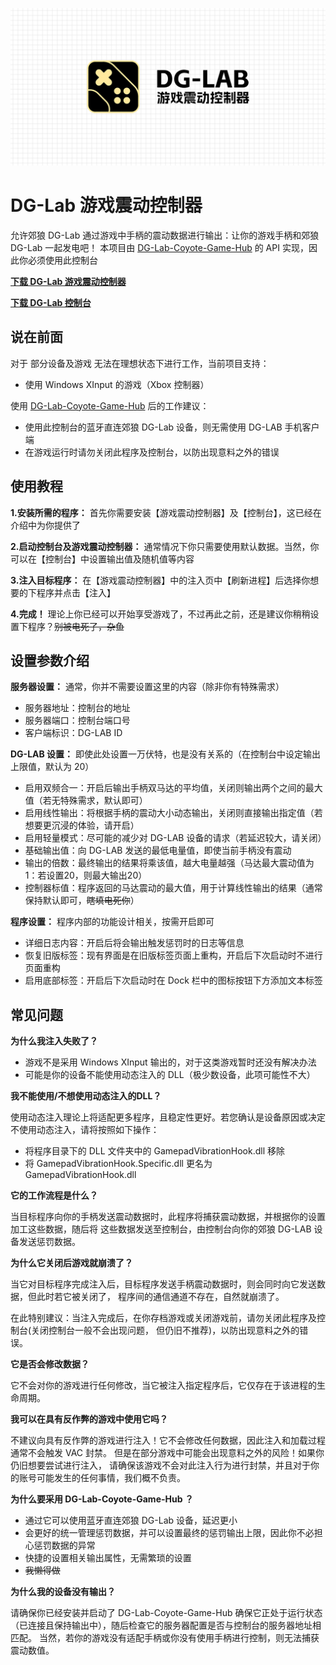 ![image](repository-open-graph.png)

# DG-Lab 游戏震动控制器
允许郊狼 DG-Lab 通过游戏中手柄的震动数据进行输出：让你的游戏手柄和郊狼 DG-Lab 一起发电吧！
本项目由 [DG-Lab-Coyote-Game-Hub](https://github.com/hyperzlib/DG-Lab-Coyote-Game-Hub) 的 API 实现，因此你必须使用此控制台

**[下载 DG-Lab 游戏震动控制器](https://github.com/LYQBING/DG-Lab-Game-Vibration-Controller/releases)**

**[下载 DG-Lab 控制台](https://github.com/hyperzlib/DG-Lab-Coyote-Game-Hub/releases)**


## 说在前面
对于 部分设备及游戏 无法在理想状态下进行工作，当前项目支持：
- 使用 Windows XInput 的游戏（Xbox 控制器）

使用 [DG-Lab-Coyote-Game-Hub](https://github.com/hyperzlib/DG-Lab-Coyote-Game-Hub) 后的工作建议：

- 使用此控制台的蓝牙直连郊狼 DG-Lab 设备，则无需使用 DG-LAB 手机客户端
- 在游戏运行时请勿关闭此程序及控制台，以防出现意料之外的错误

## 使用教程
**1.安装所需的程序：** 首先你需要安装【游戏震动控制器】及【控制台】，这已经在介绍中为你提供了

**2.启动控制台及游戏震动控制器：** 通常情况下你只需要使用默认数据。当然，你可以在【控制台】中设置输出值及随机值等内容

**3.注入目标程序：** 在【游戏震动控制器】中的注入页中【刷新进程】后选择你想要的下程序并点击【注入】

**4.完成！** 理论上你已经可以开始享受游戏了，不过再此之前，还是建议你稍稍设置下程序？~~别被电死了，杂鱼~~

## 设置参数介绍
**服务器设置：** 通常，你并不需要设置这里的内容（除非你有特殊需求）
- 服务器地址：控制台的地址
- 服务器端口：控制台端口号
- 客户端标识：DG-LAB ID

**DG-LAB 设置：** 即使此处设置一万伏特，也是没有关系的（在控制台中设定输出上限值，默认为 20）
- 启用双频合一：开启后输出手柄双马达的平均值，关闭则输出两个之间的最大值（若无特殊需求，默认即可）
- 启用线性输出：将根据手柄的震动大小动态输出，关闭则直接输出指定值（若想要更沉浸的体验，请开启）
- 启用轻量模式：尽可能的减少对 DG-LAB 设备的请求（若延迟较大，请关闭）
- 基础输出值：向 DG-LAB 发送的最低电量值，即使当前手柄没有震动
- 输出的倍数：最终输出的结果将乘该值，越大电量越强（马达最大震动值为 1：若设置20，则最大输出20） 
- 控制器标值：程序返回的马达震动的最大值，用于计算线性输出的结果（通常保持默认即可，~~瞎填电死你~~）

**程序设置：** 程序内部的功能设计相关，按需开启即可
- 详细日志内容：开启后将会输出触发惩罚时的日志等信息
- 恢复旧版标签：现有界面是在旧版标签页面上重构，开启后下次启动时不进行页面重构
- 启用底部标签：开启后下次启动时在 Dock 栏中的图标按钮下方添加文本标签

## 常见问题
**为什么我注入失败了？**

- 游戏不是采用 Windows XInput 输出的，对于这类游戏暂时还没有解决办法
- 可能是你的设备不能使用动态注入的 DLL（极少数设备，此项可能性不大）

**我不能使用/不想使用动态注入的DLL？**

使用动态注入理论上将适配更多程序，且稳定性更好。若您确认是设备原因或决定不使用动态注入，请将按照如下操作：
- 将程序目录下的 DLL 文件夹中的 GamepadVibrationHook.dll 移除
- 将 GamepadVibrationHook.Specific.dll 更名为 GamepadVibrationHook.dll

**它的工作流程是什么？**

当目标程序向你的手柄发送震动数据时，此程序将捕获震动数据，并根据你的设置加工这些数据，随后将 这些数据发送至控制台，由控制台向你的郊狼 DG-LAB 设备发送惩罚数据。

**为什么它关闭后游戏就崩溃了？**

当它对目标程序完成注入后，目标程序发送手柄震动数据时，则会同时向它发送数据，但此时若它被关闭了， 程序间的通信通道不存在，自然就崩溃了。

在此特别建议：当注入完成后，在你存档游戏或关闭游戏前，请勿关闭此程序及控制台(关闭控制台一般不会出现问题， 但仍旧不推荐)，以防出现意料之外的错误。

**它是否会修改数据？**

它不会对你的游戏进行任何修改，当它被注入指定程序后，它仅存在于该进程的生命周期。

**我可以在具有反作弊的游戏中使用它吗？**

不建议向具有反作弊的游戏进行注入！它不会修改任何数据，因此注入和加载过程通常不会触发 VAC 封禁。 但是在部分游戏中可能会出现意料之外的风险！如果你仍旧想要尝试进行注入， 请确保该游戏不会对此注入行为进行封禁，并且对于你的账号可能发生的任何事情，我们概不负责。

**为什么要采用 DG-Lab-Coyote-Game-Hub ？**

- 通过它可以使用蓝牙直连郊狼 DG-Lab 设备，延迟更小
- 会更好的统一管理惩罚数据，并可以设置最终的惩罚输出上限，因此你不必担心惩罚数据的异常
- 快捷的设置相关输出属性，无需繁琐的设置
- ~~我懒得做~~

**为什么我的设备没有输出？**

请确保你已经安装并启动了 DG-Lab-Coyote-Game-Hub 确保它正处于运行状态（已连接且保持输出中），随后检查它的服务器配置是否与控制台的服务器地址相匹配。 当然，若你的游戏没有适配手柄或你没有使用手柄进行控制，则无法捕获震动数值。
